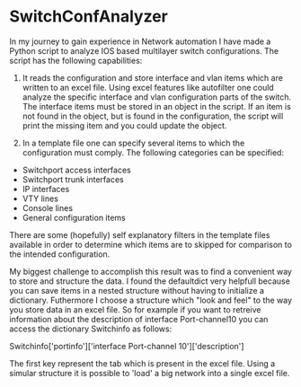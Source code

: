 # SwitchConfAnalyzer

In my journey to gain experience in Network automation I have made a Python script to analyze IOS based multilayer switch configurations. The script has the following capabilities:

1. It reads the configuration and store interface and vlan items which are written to an excel file. Using excel features like autofilter one could analyze the specific interface and vlan configuration parts of the switch. The interface items must be stored in an object in the script. If an item is not found in the object, but is found in the configuration, the script will print the missing item and you could update the object.

2. In a template file one can specify several items to which the configuration must comply. The following categories can be specified:
- Switchport access interfaces
- Switchport trunk interfaces
- IP interfaces
- VTY lines
- Console lines
- General configuration items

There are some (hopefully) self explanatory filters in the template files available in order to determine which items are to skipped for comparison to the intended configuration. 

My biggest challenge to accomplish this result was to find a convenient way to store and structure the data. I found the defaultdict very helpfull because you can save items in a nested structure without having to initialize a dictionary. Futhermore I choose a structure which "look and feel" to the way you store data in an excel file. So for example if you want to retreive information about the description of interface Port-channel10 you can access the dictionary Switchinfo as follows:

Switchinfo['portinfo']['interface Port-channel 10']['description']

The first key represent the tab which is present in the excel file. Using a simular structure it is possible to 'load' a big network into a single excel file. 